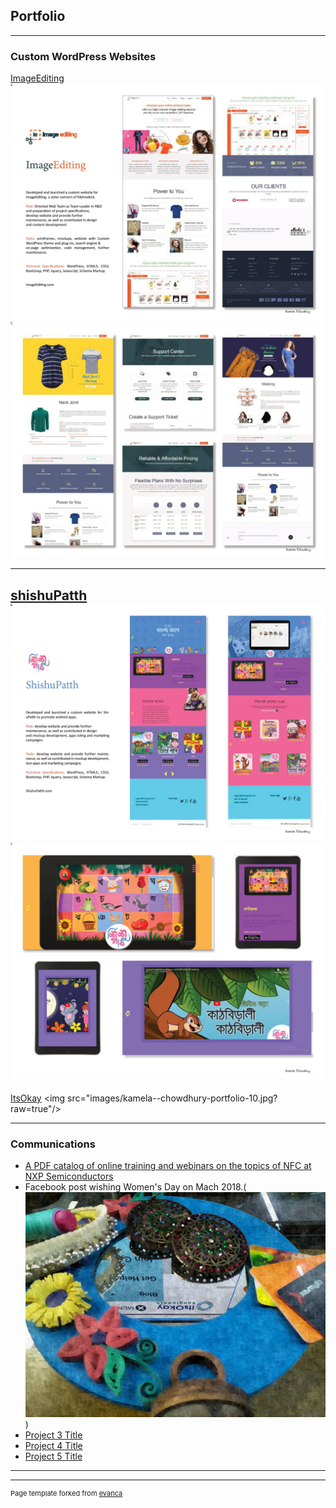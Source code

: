 ## Portfolio

---

### Custom WordPress Websites 

[ImageEditing](https://imageediting.com/)
<img src="images/kamela--chowdhury-portfolio-04.jpg?raw=true"/>
<img src="images/kamela--chowdhury-portfolio-05.jpg?raw=true"/>

---
[shishuPatth](https://www.shishupatth.com/)
<img src="images/kamela--chowdhury-portfolio-06.jpg?raw=true"/>
<img src="images/kamela--chowdhury-portfolio-07.jpg?raw=true"/>
---
[ItsOkay]([http://example.com/](http://itsokaybd.com/))
<img src="images/kamela--chowdhury-portfolio-10.jpg?raw=true"/>

---

### Communications

- [A PDF catalog of online training and webinars on the topics of NFC at NXP Semiconductors](https://www.nxp.com/docs/en/product-brief/NFC-TRAINING-AND-SUPPORT-CATALOG.pdf)
- Facebook post wishing Women's Day on Mach 2018.([<img src="images/ItsOkayBDWomensDayFBpost2018.jpg?raw=true"/>](https://www.facebook.com/itsokaybd/photos/pb.100064762326960.-2207520000/1802677966701579/?type=3)) 
- [Project 3 Title](http://example.com/)
- [Project 4 Title](http://example.com/)
- [Project 5 Title](http://example.com/)

---




---
<p style="font-size:11px">Page template forked from <a href="https://github.com/evanca/quick-portfolio">evanca</a></p>
<!-- Remove above link if you don't want to attibute -->
